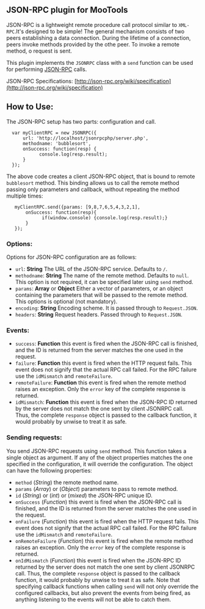 JSON-RPC plugin for MooTools
-----------------------------

JSON-RPC is a lightweight remote procedure call protocol similar to ``XML-RPC``.It's designed to be simple!
The general mechanism consists of two peers establishing a data connection. During the lifetime of a connection, peers invoke methods provided by the othe peer. To invoke a remote method, o request is sent.

This plugin implements the ``JSONRPC`` class with a ``send`` function can be used for performing [JSON-RPC](http://json-rpc.org/) calls.

JSON-RPC Specifications: [http://json-rpc.org/wiki/specification](http://json-rpc.org/wiki/specification)


## How to Use:
 
The JSON-RPC setup has two parts: configuration and call.

      var myClientRPC = new JSONRPC({
          url: 'http://localhost/jsonrpcphp/server.php',
          methodname: 'bubblesort',
          onSuccess: function(resp) {
                console.log(resp.result);
          }   
      });

The above code creates a client JSON-RPC object, that is bound to remote ``bubblesort`` method. This binding allows us to call the remote method passing only parameters and callback, without repeating the method multiple times:

       myClientRPC.send({params: [9,8,7,6,5,4,3,2,1], 
           onSuccess: function(resp){
                 if(window.console) {console.log(resp.result);}
           }
       }); 

### Options:

Options for JSON-RPC configuration are as follows:

* ``url``: __String__ The URL of the JSON-RPC service. Defaults to ``/``.
* ``methodname``: __String__ The name of the remote method. Defaults to ``null``. This option is not required, it can be specified later using ``send`` method.
* ``params``: __Array__ or __Object__ Either a vector of parameters, or an object containing the parameters that will be passed to the remote method. This options is optional (not mandatory).
* ``encoding``: __String__ Encoding scheme. It is passed through to ``Request.JSON``. 
* ``headers``: __String__ Request headers. Passed through to ``Request.JSON``.

### Events:

* ``success``: __Function__ this event is fired when the JSON-RPC call is finished, and the ID is returned from the server matches the one used in the request.
* ``failure``: __Function__ this event is fired when the HTTP request fails. This event does not signify that the actual RPC call failed. For the RPC failure use the ``idMismatch`` and ``remoteFailure``.
* ``remoteFailure``: __Function__ this event is fired when the remote method raises an exception. Only the ``error`` key of the complete response  is returned.
* ``idMismatch``: __Function__ this event is fired when the JSON-RPC ID returned by the server does not match the one sent by client JSONRPC call. Thus, the complete ``response`` object is passed to the callback function, it would probably by unwise to treat it as safe.


### Sending requests:

You send JSON-RPC requests using ``send`` method. This function takes a single object as argument. If any of the object properties matches the one specified in the configuration, it will override the 
configuration. The object can have the following properties:

* ``method`` (*String*) the remote method name.
* ``params`` (*Array*) or (*Object*) parameters to pass to remote method.
* ``id`` (*String*) or (*int*) or (*mixed*) the JSON-RPC unique ID.
* ``onSuccess`` (*Function*) this event is fired when the JSON-RPC call is finished, and the ID is returned from the server matches the one used in the request.
* ``onFailure`` (*Function*) this event is fired when the HTTP request fails. This event does not signify that the actual RPC call failed. For the RPC failure use the ``idMismatch`` and ``remoteFailure``.
* ``onRemoteFailure`` (*Function*) this event is fired when the remote method raises an exception. Only the ``error`` key of the complete response  is returned.
* ``onIdMismatch`` (*Function*) this event is fired when the JSON-RPC ID returned by the server does not match the one sent by client JSONRPC call. Thus, the complete ``response`` object is passed to the callback function, it would probably by unwise to treat it as safe.
Note that specifying callback functions when calling ``send`` will not only override the configured callbacks, but also prevent the events from being fired, as anything listening to the events will not be able to catch them.
